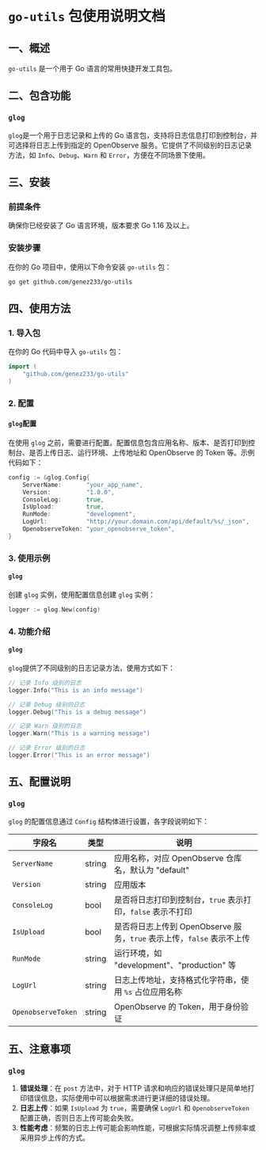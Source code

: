 # `go-utils` 包使用说明文档

## 一、概述

`go-utils` 是一个用于 Go 语言的常用快捷开发工具包。

## 二、包含功能
### `glog`
`glog`是一个用于日志记录和上传的 Go 语言包，支持将日志信息打印到控制台，并可选择将日志上传到指定的 OpenObserve 服务。它提供了不同级别的日志记录方法，如 `Info`、`Debug`、`Warn` 和 `Error`，方便在不同场景下使用。

## 三、安装

### 前提条件

确保你已经安装了 Go 语言环境，版本要求 Go 1.16 及以上。

### 安装步骤

在你的 Go 项目中，使用以下命令安装 `go-utils` 包：

```sh
go get github.com/genez233/go-utils
```

## 四、使用方法

### 1. 导入包

在你的 Go 代码中导入 `go-utils` 包：

```go
import (
    "github.com/genez233/go-utils"
)
```

### 2. 配置
#### `glog`配置

在使用 `glog` 之前，需要进行配置。配置信息包含应用名称、版本、是否打印到控制台、是否上传日志、运行环境、上传地址和 OpenObserve 的 Token 等。示例代码如下：

```go
config := &glog.Config{
    ServerName:       "your_app_name",
    Version:          "1.0.0",
    ConsoleLog:       true,
    IsUpload:         true,
    RunMode:          "development",
    LogUrl:           "http://your.domain.com/api/default/%s/_json",
    OpenobserveToken: "your_openobserve_token",
}
```

### 3. 使用示例
#### `glog`
创建 `glog` 实例，使用配置信息创建 `glog` 实例：

```go
logger := glog.New(config)
```

### 4. 功能介绍

#### `glog`
`glog`提供了不同级别的日志记录方法，使用方式如下：

```go
// 记录 Info 级别的日志
logger.Info("This is an info message")

// 记录 Debug 级别的日志
logger.Debug("This is a debug message")

// 记录 Warn 级别的日志
logger.Warn("This is a warning message")

// 记录 Error 级别的日志
logger.Error("This is an error message")
```

## 五、配置说明
### `glog`

`glog` 的配置信息通过 `Config` 结构体进行设置，各字段说明如下：

| 字段名             | 类型   | 说明                                                         |
| ------------------ | ------ | ------------------------------------------------------------ |
| `ServerName`       | string | 应用名称，对应 OpenObserve 仓库名，默认为 "default"          |
| `Version`          | string | 应用版本                                                     |
| `ConsoleLog`       | bool   | 是否将日志打印到控制台，`true` 表示打印，`false` 表示不打印  |
| `IsUpload`         | bool   | 是否将日志上传到 OpenObserve 服务，`true` 表示上传，`false` 表示不上传 |
| `RunMode`          | string | 运行环境，如 "development"、"production" 等                  |
| `LogUrl`           | string | 日志上传地址，支持格式化字符串，使用 `%s` 占位应用名称       |
| `OpenobserveToken` | string | OpenObserve 的 Token，用于身份验证                           |

## 五、注意事项
### `glog`
1. **错误处理**：在 `post` 方法中，对于 HTTP 请求和响应的错误处理只是简单地打印错误信息，实际使用中可以根据需求进行更详细的错误处理。
2. **日志上传**：如果 `IsUpload` 为 `true`，需要确保 `LogUrl` 和 `OpenobserveToken` 配置正确，否则日志上传可能会失败。
3. **性能考虑**：频繁的日志上传可能会影响性能，可根据实际情况调整上传频率或采用异步上传的方式。
